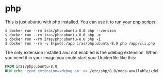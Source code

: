 # php

This is just ubuntu with php installed. You can use it to run your php scripts:

```console
$ docker run --rm iras/php:ubuntu-8.0 php --version
$ docker run --rm iras/php:ubuntu-8.0 php -m
$ docker run --rm iras/php:ubuntu-8.0 php -i
$ docker run --rm -v $(pwd):/app iras/php:ubuntu-8.0 php /app/cli.php
```

The only extension installed and not enabled is the xdebug extension. When you need it in your image you could start
your Dockerfile like this:

```Dockerfile
FROM iras/php:ubuntu-8.0
RUN echo 'zend_extension=xdebug.so' >> /etc/php/8.0/mods-available/xdebug.ini
```

